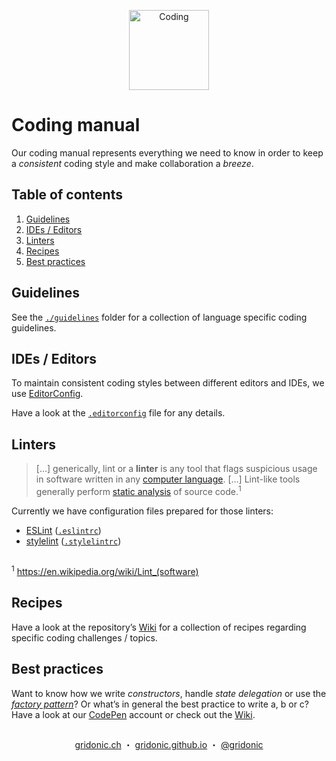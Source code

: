 <p align="center"><img src="https://gridonic.github.io/assets/images/logos/coding.svg" alt="Coding" width="128"></p>

# Coding manual

Our coding manual represents everything we need to know in order to keep a *consistent* coding style and make 
collaboration a *breeze*.


## Table of contents

1. [Guidelines]
1. [IDEs / Editors]
1. [Linters]
1. [Recipes]
1. [Best practices]

## Guidelines

See the [`./guidelines`](./guidelines) folder for a collection of language specific coding guidelines.

## IDEs / Editors

To maintain consistent coding styles between different editors and IDEs, we use [EditorConfig].

Have a look at the [`.editorconfig`](./.editorconfig) file for any details.

## Linters

> […] generically, lint or a **linter** is any tool that flags suspicious usage in software written in any 
[computer language]. […] Lint-like tools generally perform [static analysis] of source code.<sup>1</sup>

Currently we have configuration files prepared for those linters:

* [ESLint] ([`.eslintrc`](./.eslintrc))
* [stylelint] ([`.stylelintrc`](./.stylelintrc))

##  
<sup>1</sup> https://en.wikipedia.org/wiki/Lint_(software)

## Recipes

Have a look at the repository’s [Wiki] for a collection of recipes regarding specific coding challenges / topics.

## Best practices

Want to know how we write *constructors*, handle *state delegation* or use the *[factory pattern]*? Or what’s in 
general the best practice to write a, b or c? Have a look at our [CodePen] account or check out the [Wiki].

##  
<p align="center">
  <a href="https://gridonic.ch">gridonic.ch</a> ・
  <a href="https://gridonic.github.io">gridonic.github.io</a> ・
  <a href="https://twitter.com/gridonic">@gridonic</a>
</p>

[Guidelines]: #guidelines
[Linters]: #linters
[IDEs / Editors]: #ides--editors
[Recipes]: #recipes
[Best practices]: #best-practices
[Wiki]: https://github.com/gridonic/coding/wiki
[computer language]: https://en.wikipedia.org/wiki/Computer_language
[static analysis]: https://en.wikipedia.org/wiki/Static_code_analysis
[ESLint]: http://eslint.org/
[stylelint]: https://stylelint.io/
[EditorConfig]: http://editorconfig.org/
[CodePen]: https://codepen.io/gridonic/collections/
[factory pattern]: https://en.wikipedia.org/wiki/Factory_method_pattern
